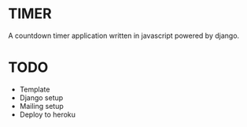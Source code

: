 TIMER
=====

A countdown timer application written in javascript powered by django.

TODO
====

* Template
* Django setup
* Mailing setup
* Deploy to heroku
